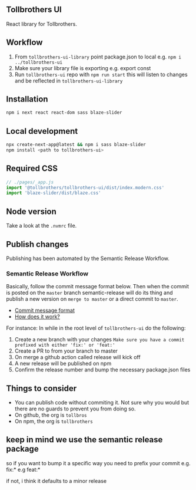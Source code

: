 ## Tollbrothers UI
React library for Tollbrothers.

## Workflow
1. From `tollbrothers-ui-library` point package.json to local e.g. `npm i ../tollbrothers-ui`
2. Make sure your library file is exporting e.g. export const
3. Run `tollbrothers-ui` repo with `npm run start` this will listen to changes and be reflected in `tollbrothers-ui-library`

## Installation
```bash
npm i next react react-dom sass blaze-slider
```

## Local development
```bash
npx create-next-app@latest && npm i sass blaze-slider
npm install <path to tollbrothers-ui>
```

## Required CSS

```javascript
// ./pages/_app.js
import '@tollbrothers/tollbrothers-ui/dist/index.modern.css'
import 'blaze-slider/dist/blaze.css'
```

## Node version
Take a look at the `.nvmrc` file.

## Publish changes
Publishing has been automated by the Semantic Release Workflow.

### Semantic Release Workflow
Basically, follow the commit message format below. Then when the commit is posted on the `master` branch semantic-release will do its thing and publish a new version on `merge to master` or a direct commit to `master`.
* [Commit message format](https://github.com/angular/angular/blob/main/CONTRIBUTING.md#type)
* [How does it work?](https://github.com/angular/angular/blob/main/CONTRIBUTING.md#type)

For instance:
In while in the root level of `tollbrothers-ui` do the following:
1. Create a new branch with your changes `Make sure you have a commit prefixed with either 'fix:' or 'feat:'`
2. Create a PR to from your branch to master
3. On merge a github action called release will kick off
4. A new release will be published on npm
5. Confirm the release number and bump the necessary package.json files

## Things to consider
- You can publish code without commiting it. Not sure why you would but there are no guards to prevent you from doing so.
- On github, the org is `tollbros`
- On npm, the org is `tollbrothers`







keep in mind we use the semantic release package
---------

so if you want to bump it a specific way you need to prefix your commit
e.g. fix:*
e.g feat:*

if not, i think it defaults to a minor release
